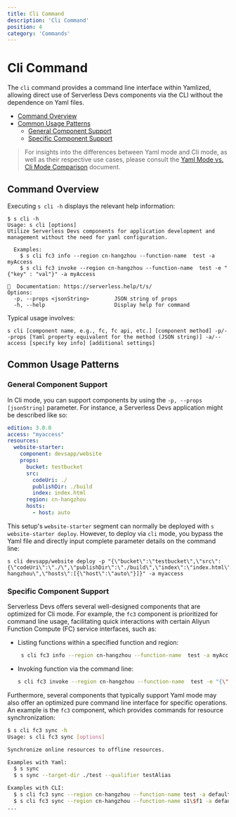 ```yaml
---
title: Cli Command
description: 'Cli Command'
position: 4
category: 'Commands'
---
```

# Cli Command

The `cli` command provides a command line interface within Yamlized, allowing direct use of Serverless Devs components via the CLI without the dependence on Yaml files.

- [Command Overview](#command-overview)
- [Common Usage Patterns](#common-usage-patterns)
  - [General Component Support](#general-component-support)
  - [Specific Component Support](#specific-component-support)

> For insights into the differences between Yaml mode and Cli mode, as well as their respective use cases, please consult the [Yaml Mode vs. Cli Mode Comparison](./../yaml_and_cli.md) document.
>
## Command Overview

Executing `s cli -h` displays the relevant help information:

```shell script
$ s cli -h
Usage: s cli [options]
Utilize Serverless Devs components for application development and management without the need for yaml configuration.
  
  Examples:
    $ s cli fc3 info --region cn-hangzhou --function-name  test -a myAccess
    $ s cli fc3 invoke --region cn-hangzhou --function-name  test -e "{"key" : "val"}" -a myAccess
    
📖  Documentation: https://serverless.help/t/s/
Options:
  -p, --props <jsonString>        JSON string of props
  -h, --help                      Display help for command
```

Typical usage involves:

```shell script
s cli [component name, e.g., fc, fc api, etc.] [component method] -p/--props [Yaml property equivalent for the method (JSON string)] -a/--access [specify key info] [additional settings]
```

## Common Usage Patterns

### General Component Support

In Cli mode, you can support components by using the `-p, --props [jsonString]` parameter.
For instance, a Serverless Devs application might be described like so:

```yaml
edition: 3.0.0
access: "myaccess"
resources:
  website-starter:
    component: devsapp/website
    props:
      bucket: testbucket
      src:
        codeUri: ./
        publishDir: ./build
        index: index.html
      region: cn-hangzhou
      hosts:
        - host: auto
```

This setup's `website-starter` segment can normally be deployed with `s website-starter deploy`.
However, to deploy via `cli` mode, you bypass the Yaml file and directly input complete parameter details on the command line:

```shell script
s cli devsapp/website deploy -p "{\"bucket\":\"testbucket\",\"src\":{\"codeUri\":\"./\",\"publishDir\":\"./build\",\"index\":\"index.html\"},\"region\":\"cn-hangzhou\",\"hosts\":[{\"host\":\"auto\"}]}" -a myaccess
```

### Specific Component Support

Serverless Devs offers several well-designed components that are optimized for Cli mode. For example, the `fc3` component is prioritized for command line usage, facilitating quick interactions with certain Aliyun Function Compute (FC) service interfaces, such as:

- Listing functions within a specified function and region:

   ```bash
    s cli fc3 info --region cn-hangzhou --function-name  test -a myAccess
    ```

- Invoking function via the command line:

    ```bash
    s cli fc3 invoke --region cn-hangzhou --function-name  test -e "{\"key\" : \"val\"}" -a myAccess
    ```

Furthermore, several components that typically support Yaml mode may also offer an optimized pure command line interface for specific operations. An example is the `fc3` component, which provides commands for resource synchronization:

```bash
$ s cli fc3 sync -h
Usage: s cli fc3 sync [options]

Synchronize online resources to offline resources.

Examples with Yaml:
  $ s sync
  $ s sync --target-dir ./test --qualifier testAlias

Examples with CLI:
  $ s cli fc3 sync --region cn-hangzhou --function-name test -a default
  $ s cli fc3 sync --region cn-hangzhou --function-name s1\$f1 -a default
...
```
